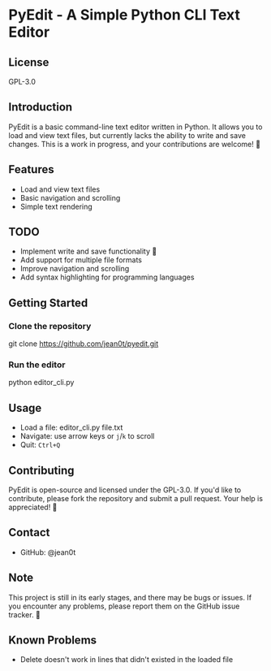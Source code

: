 # PyEdit - A Simple Python CLI Text Editor

## License
GPL-3.0

## Introduction
PyEdit is a basic command-line text editor written in Python. It allows you to load and view text files, but currently lacks the ability to write and save changes. This is a work in progress, and your contributions are welcome! 🤝

## Features
* Load and view text files
* Basic navigation and scrolling
* Simple text rendering

## TODO
* Implement write and save functionality 📝
* Add support for multiple file formats
* Improve navigation and scrolling
* Add syntax highlighting for programming languages

## Getting Started
### Clone the repository
git clone https://github.com/jean0t/pyedit.git

### Run the editor
python editor_cli.py

## Usage
* Load a file: editor_cli.py file.txt
* Navigate: use arrow keys or `j`/`k` to scroll
* Quit: `Ctrl+Q`

## Contributing
PyEdit is open-source and licensed under the GPL-3.0. If you'd like to contribute, please fork the repository and submit a pull request. Your help is appreciated! 🙏

## Contact
* GitHub: @jean0t

## Note
This project is still in its early stages, and there may be bugs or issues. If you encounter any problems, please report them on the GitHub issue tracker. 🐛
  
## Known Problems
-  Delete doesn't work in lines that didn't existed in the loaded file
